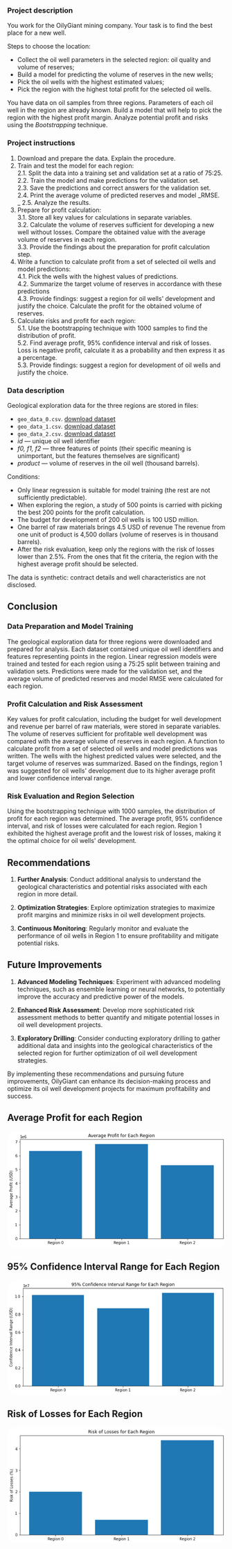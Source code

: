 ### **Project description**

You work for the OilyGiant mining company. Your task is to find the best place for a new well.

Steps to choose the location:



* Collect the oil well parameters in the selected region: oil quality and volume of reserves;
* Build a model for predicting the volume of reserves in the new wells;
* Pick the oil wells with the highest estimated values;
* Pick the region with the highest total profit for the selected oil wells.

You have data on oil samples from three regions. Parameters of each oil well in the region are already known. Build a model that will help to pick the region with the highest profit margin. Analyze potential profit and risks using the _Bootstrapping_ technique.


### **Project instructions**



1. Download and prepare the data. Explain the procedure.
2. Train and test the model for each region: \
 2.1. Split the data into a training set and validation set at a ratio of 75:25. \
 2.2. Train the model and make predictions for the validation set. \
 2.3. Save the predictions and correct answers for the validation set. \
 2.4. Print the average volume of predicted reserves and model _RMSE. \
_ 2.5. Analyze the results.
3. Prepare for profit calculation: \
 3.1. Store all key values for calculations in separate variables. \
 3.2. Calculate the volume of reserves sufficient for developing a new well without losses. Compare the obtained value with the average volume of reserves in each region. \
 3.3. Provide the findings about the preparation for profit calculation step.
4. Write a function to calculate profit from a set of selected oil wells and model predictions: \
 4.1. Pick the wells with the highest values of predictions. \
 4.2. Summarize the target volume of reserves in accordance with these predictions \
 4.3. Provide findings: suggest a region for oil wells' development and justify the choice. Calculate the profit for the obtained volume of reserves.
5. Calculate risks and profit for each region: \
 5.1. Use the bootstrapping technique with 1000 samples to find the distribution of profit. \
 5.2. Find average profit, 95% confidence interval and risk of losses. Loss is negative profit, calculate it as a probability and then express it as a percentage. \
 5.3. Provide findings: suggest a region for development of oil wells and justify the choice.


### **Data description**

Geological exploration data for the three regions are stored in files:



* `geo_data_0.csv`. [download dataset](https://practicum-content.s3.us-west-1.amazonaws.com/datasets/geo_data_0.csv)
* `geo_data_1.csv`. [download dataset](https://practicum-content.s3.us-west-1.amazonaws.com/datasets/geo_data_1.csv)
* `geo_data_2.csv`. [download dataset](https://practicum-content.s3.us-west-1.amazonaws.com/datasets/geo_data_2.csv)
* _id_ — unique oil well identifier
* _f0, f1, f2_ — three features of points (their specific meaning is unimportant, but the features themselves are significant)
* _product_ — volume of reserves in the oil well (thousand barrels).

Conditions:



* Only linear regression is suitable for model training (the rest are not sufficiently predictable).
* When exploring the region, a study of 500 points is carried with picking the best 200 points for the profit calculation.
* The budget for development of 200 oil wells is 100 USD million.
* One barrel of raw materials brings 4.5 USD of revenue The revenue from one unit of product is 4,500 dollars (volume of reserves is in thousand barrels).
* After the risk evaluation, keep only the regions with the risk of losses lower than 2.5%. From the ones that fit the criteria, the region with the highest average profit should be selected.

The data is synthetic: contract details and well characteristics are not disclosed.
## Conclusion

### Data Preparation and Model Training

The geological exploration data for three regions were downloaded and prepared for analysis. Each dataset contained unique oil well identifiers and features representing points in the region. Linear regression models were trained and tested for each region using a 75:25 split between training and validation sets. Predictions were made for the validation set, and the average volume of predicted reserves and model RMSE were calculated for each region.

### Profit Calculation and Risk Assessment

Key values for profit calculation, including the budget for well development and revenue per barrel of raw materials, were stored in separate variables. The volume of reserves sufficient for profitable well development was compared with the average volume of reserves in each region. A function to calculate profit from a set of selected oil wells and model predictions was written. The wells with the highest predicted values were selected, and the target volume of reserves was summarized. Based on the findings, region 1 was suggested for oil wells' development due to its higher average profit and lower confidence interval range.

### Risk Evaluation and Region Selection

Using the bootstrapping technique with 1000 samples, the distribution of profit for each region was determined. The average profit, 95% confidence interval, and risk of losses were calculated for each region. Region 1 exhibited the highest average profit and the lowest risk of losses, making it the optimal choice for oil wells' development.

## Recommendations

1. **Further Analysis**: Conduct additional analysis to understand the geological characteristics and potential risks associated with each region in more detail.

2. **Optimization Strategies**: Explore optimization strategies to maximize profit margins and minimize risks in oil well development projects.

3. **Continuous Monitoring**: Regularly monitor and evaluate the performance of oil wells in Region 1 to ensure profitability and mitigate potential risks.

## Future Improvements

1. **Advanced Modeling Techniques**: Experiment with advanced modeling techniques, such as ensemble learning or neural networks, to potentially improve the accuracy and predictive power of the models.

2. **Enhanced Risk Assessment**: Develop more sophisticated risk assessment methods to better quantify and mitigate potential losses in oil well development projects.

3. **Exploratory Drilling**: Consider conducting exploratory drilling to gather additional data and insights into the geological characteristics of the selected region for further optimization of oil well development strategies.

By implementing these recommendations and pursuing future improvements, OilyGiant can enhance its decision-making process and optimize its oil well development projects for maximum profitability and success.

## Average Profit for each Region
 <a href="url"><img src="conclusion01.png" height="auto"  style="border-radius:20px"></a>
 ## 95% Confidence Interval Range for Each Region
 <a href="url"><img src="conclusion02.png" height="auto"  style="border-radius:20px"></a>
## Risk of Losses for Each Region
 <a href="url"><img src="conclusion03.png" height="auto"  style="border-radius:20px"></a>
